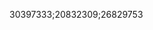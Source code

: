 [//]: # (Created by ./bin/manage_files.pl from ./species/Strongyloides_papillosus/PRJEB525/Strongyloides_papillosus_PRJEB525.publication.html on Thu Jun 11 13:45:54 2020)
30397333;20832309;26829753
